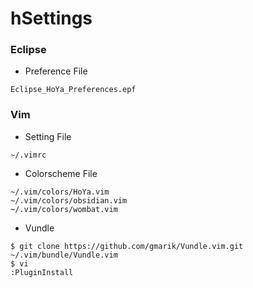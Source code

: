 # hSettings

### Eclipse
- Preference File
```
Eclipse_HoYa_Preferences.epf
```

### Vim
- Setting File
```
~/.vimrc
```
- Colorscheme File
```
~/.vim/colors/HoYa.vim
~/.vim/colors/obsidian.vim
~/.vim/colors/wombat.vim
```
- Vundle
```
$ git clone https://github.com/gmarik/Vundle.vim.git ~/.vim/bundle/Vundle.vim
$ vi
:PluginInstall
```
